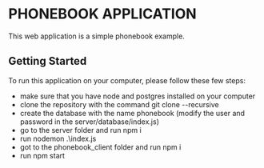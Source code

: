 # PHONEBOOK APPLICATION
                        
 This web application is a simple phonebook example.

 ## Getting Started

To run this application on your computer, please follow these few steps: 
- make sure that you have node and postgres installed on your computer
- clone the repository with the command git clone --recursive 
- create the database with the name phonebook (modify the user and password in the server/database/index.js)
- go to the server folder and run npm i
- run nodemon .\index.js
- got to the phonebook_client folder and run npm i
- run npm start

 
